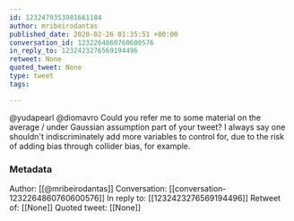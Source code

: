 ```yaml
---
id: 1232479353981661184
author: mribeirodantas
published_date: 2020-02-26 01:35:51 +00:00
conversation_id: 1232264860760600576
in_reply_to: 1232423276569194496
retweet: None
quoted_tweet: None
type: tweet
tags:

---
```


@yudapearl @diomavro Could you refer me to some material on the average / under Gaussian assumption part of your tweet? I always say one shouldn't indiscriminately add more variables to control for, due to the risk of adding bias through collider bias, for example.

### Metadata

Author: [[@mribeirodantas]]
Conversation: [[conversation-1232264860760600576]]
In reply to: [[1232423276569194496]]
Retweet of: [[None]]
Quoted tweet: [[None]]

